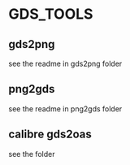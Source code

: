 # GDS_TOOLS


## gds2png

see the readme in gds2png folder

## png2gds

see the readme in png2gds folder

## calibre gds2oas

see the folder